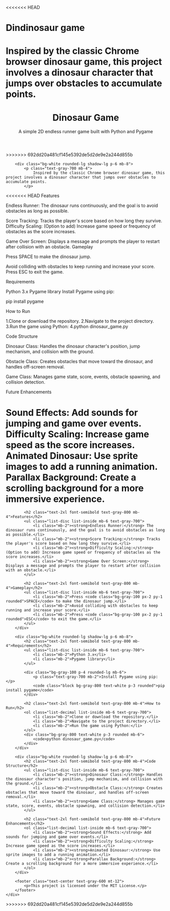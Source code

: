 <<<<<<< HEAD
# Dindinosaur game
Inspired by the classic Chrome browser dinosaur game, this project involves a dinosaur character that jumps over obstacles to accumulate points.
=======
<!DOCTYPE html>
<html lang="en">
<head>
    <meta charset="UTF-8">
    <meta name="viewport" content="width=device-width, initial-scale=1.0">
    <title>Dinosaur Game Documentation</title>
    <link rel="stylesheet" href="https://cdnjs.cloudflare.com/ajax/libs/tailwindcss/2.2.19/tailwind.min.css">
</head>
<body class="bg-gray-100 min-h-screen">
    <div class="container mx-auto px-4 py-8 max-w-4xl">
        <header class="text-center mb-12">
            <h1 class="text-4xl font-bold text-gray-800 mb-4">Dinosaur Game</h1>
            <p class="text-lg text-gray-600">A simple 2D endless runner game built with Python and Pygame</p>
        </header>
>>>>>>> 692dd20a481cf145e5392de5d2de9e2a244d855b

        <div class="bg-white rounded-lg shadow-lg p-6 mb-8">
            <p class="text-gray-700 mb-4">
                Inspired by the classic Chrome browser dinosaur game, this project involves a dinosaur character that jumps over obstacles to accumulate points.
            </p>

<<<<<<< HEAD
Features

Endless Runner: The dinosaur runs continuously, and the goal is to avoid obstacles as long as possible.

Score Tracking: Tracks the player's score based on how long they survive.
Difficulty Scaling: (Option to add) Increase game speed or frequency of obstacles as the score increases.

Game Over Screen: Displays a message and prompts the player to restart after collision with an obstacle.
Gameplay

Press SPACE to make the dinosaur jump.

Avoid colliding with obstacles to keep running and increase your score.
Press ESC to exit the game.

Requirements

Python 3.x
Pygame library
Install Pygame using pip:

pip install pygame

How to Run

1.Clone or download the repository.
2.Navigate to the project directory.
3.Run the game using Python:
4.python dinosaur_game.py

Code Structure

Dinosaur Class: Handles the dinosaur character's position, jump mechanism, and collision with the ground.

Obstacle Class: Creates obstacles that move toward the dinosaur, and handles off-screen removal.

Game Class: Manages game state, score, events, obstacle spawning, and collision detection.

Future Enhancements

Sound Effects: Add sounds for jumping and game over events.
Difficulty Scaling: Increase game speed as the score increases.
Animated Dinosaur: Use sprite images to add a running animation.
Parallax Background: Create a scrolling background for a more immersive experience.
=======
            <h2 class="text-2xl font-semibold text-gray-800 mb-4">Features</h2>
            <ul class="list-disc list-inside mb-6 text-gray-700">
                <li class="mb-2"><strong>Endless Runner:</strong> The dinosaur runs continuously, and the goal is to avoid obstacles as long as possible.</li>
                <li class="mb-2"><strong>Score Tracking:</strong> Tracks the player's score based on how long they survive.</li>
                <li class="mb-2"><strong>Difficulty Scaling:</strong> (Option to add) Increase game speed or frequency of obstacles as the score increases.</li>
                <li class="mb-2"><strong>Game Over Screen:</strong> Displays a message and prompts the player to restart after collision with an obstacle.</li>
            </ul>

            <h2 class="text-2xl font-semibold text-gray-800 mb-4">Gameplay</h2>
            <ul class="list-disc list-inside mb-6 text-gray-700">
                <li class="mb-2">Press <code class="bg-gray-100 px-2 py-1 rounded">SPACE</code> to make the dinosaur jump.</li>
                <li class="mb-2">Avoid colliding with obstacles to keep running and increase your score.</li>
                <li class="mb-2">Press <code class="bg-gray-100 px-2 py-1 rounded">ESC</code> to exit the game.</li>
            </ul>
        </div>

        <div class="bg-white rounded-lg shadow-lg p-6 mb-8">
            <h2 class="text-2xl font-semibold text-gray-800 mb-4">Requirements</h2>
            <ul class="list-disc list-inside mb-6 text-gray-700">
                <li class="mb-2">Python 3.x</li>
                <li class="mb-2">Pygame library</li>
            </ul>

            <div class="bg-gray-100 p-4 rounded-lg mb-6">
                <p class="text-gray-700 mb-2">Install Pygame using pip:</p>
                <code class="block bg-gray-800 text-white p-3 rounded">pip install pygame</code>
            </div>

            <h2 class="text-2xl font-semibold text-gray-800 mb-4">How to Run</h2>
            <ol class="list-decimal list-inside mb-6 text-gray-700">
                <li class="mb-2">Clone or download the repository.</li>
                <li class="mb-2">Navigate to the project directory.</li>
                <li class="mb-2">Run the game using Python:</li>
            </ol>
            <div class="bg-gray-800 text-white p-3 rounded mb-6">
                <code>python dinosaur_game.py</code>
            </div>
        </div>

        <div class="bg-white rounded-lg shadow-lg p-6 mb-8">
            <h2 class="text-2xl font-semibold text-gray-800 mb-4">Code Structure</h2>
            <ul class="list-disc list-inside mb-6 text-gray-700">
                <li class="mb-2"><strong>Dinosaur Class:</strong> Handles the dinosaur character's position, jump mechanism, and collision with the ground.</li>
                <li class="mb-2"><strong>Obstacle Class:</strong> Creates obstacles that move toward the dinosaur, and handles off-screen removal.</li>
                <li class="mb-2"><strong>Game Class:</strong> Manages game state, score, events, obstacle spawning, and collision detection.</li>
            </ul>

            <h2 class="text-2xl font-semibold text-gray-800 mb-4">Future Enhancements</h2>
            <ol class="list-decimal list-inside mb-6 text-gray-700">
                <li class="mb-2"><strong>Sound Effects:</strong> Add sounds for jumping and game over events.</li>
                <li class="mb-2"><strong>Difficulty Scaling:</strong> Increase game speed as the score increases.</li>
                <li class="mb-2"><strong>Animated Dinosaur:</strong> Use sprite images to add a running animation.</li>
                <li class="mb-2"><strong>Parallax Background:</strong> Create a scrolling background for a more immersive experience.</li>
            </ol>
        </div>

        <footer class="text-center text-gray-600 mt-12">
            <p>This project is licensed under the MIT License.</p>
        </footer>
    </div>
</body>
</html>
>>>>>>> 692dd20a481cf145e5392de5d2de9e2a244d855b
